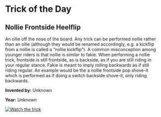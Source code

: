 # Trick of the Day

## Nollie Frontside Heelflip

An ollie off the nose of the board. Any trick can be performed nollie rather than an ollie (although they would be renamed accordingly, e.g. a kickflip from a nollie is called a “nollie kickflip”). A common misconception among younger riders is that nollie is similar to fakie. When performing a nollie trick, frontside is still frontside, as is backside, as if you are still riding in your regular stance. Fakie is meant to imply rolling backwards as if still riding regular. An example would be the a nollie frontside pop shove-it which is performed as if doing a switch backside shove-it, only riding backwards.

**Invented by:** Unknown

**Year:** Unknown

[![Watch the trick](https://img.youtube.com/vi/X8HV_P51B7Y/0.jpg)](https://www.youtube.com/watch?v=X8HV_P51B7Y)
